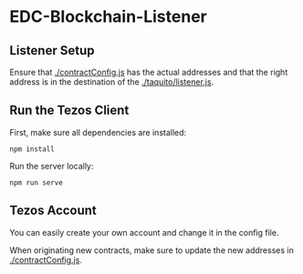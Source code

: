 # EDC-Blockchain-Listener

## Listener Setup

Ensure that [./contractConfig.js](./contractConfig.js) has the actual addresses and that the right address is in the destination of the [./taquito/listener.js](./taquito/listener.js).

## Run the Tezos Client

First, make sure all dependencies are installed:

```
npm install
```

Run the server locally:

```
npm run serve
```


## Tezos Account

You can easily create your own account and change it in the config file.

When originating new contracts, make sure to update the new addresses in [./contractConfig.js](./contractConfig.js).

